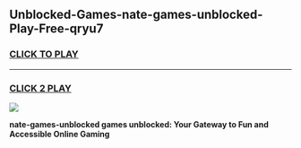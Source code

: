 
## Unblocked-Games-nate-games-unblocked-Play-Free-qryu7
<h3>
<a href="https://premium76.site?title=nate-games-unblocked&ref=18A">CLICK TO PLAY</a></h3>
<hr>

<h3>
<a href="https://premium76.site?title=nate-games-unblocked&ref=18A">CLICK 2 PLAY</a>
  
</h3>

<a href="https://premium76.site?title=nate-games-unblocked&ref=18A"><img src="https://clearcache.store/games.png"></a>


**nate-games-unblocked games unblocked: Your Gateway to Fun and Accessible Online Gaming**
